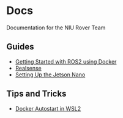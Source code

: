 # Docs

Documentation for the NIU Rover Team

## Guides
* [Getting Started with ROS2 using Docker](./Guides/Getting-Started-with-ROS2-using-Docker.md)
* [Realsense](./Guides/Realsense.md)
* [Setting Up the Jetson Nano](./Guides/Setting-Up-The-Jetson.md)

## Tips and Tricks

* [Docker Autostart in WSL2](./Tips-n-Tricks/docker-autostart.md)
